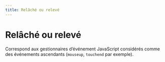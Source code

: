 ```yaml
---
title: Relâché ou relevé
---
```


# Relâché ou relevé


Correspond aux gestionnaires d’événement JavaScript considérés comme des événements ascendants (`mouseup`, `touchend` par exemple).
